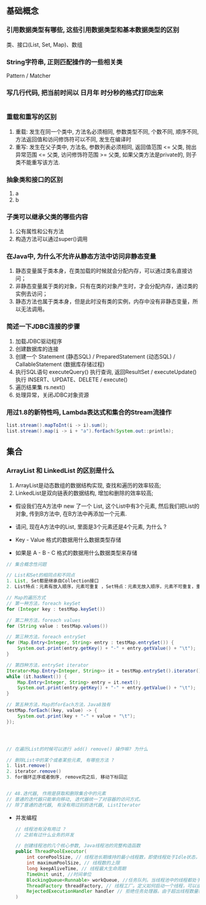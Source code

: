 ## 基础概念

### 引用数据类型有哪些, 这些引用数据类型和基本数据类型的区别
类、接口(List, Set, Map)、数组


### String字符串, 正则匹配操作的一些相关类
Pattern / Matcher


### 写几行代码, 把当前时间以 日月年 时分秒的格式打印出来
```java

```


### 重载和重写的区别
1. 重载: 发生在同一个类中, 方法名必须相同, 参数类型不同, 个数不同, 顺序不同, 方法返回值和访问修饰符可以不同, 发生在编译时
2. 重写: 发生在父子类中, 方法名, 参数列表必须相同, 返回值范围 <= 父类, 抛出异常范围 <= 父类, 访问修饰符范围 >= 父类, 如果父类方法是private的, 则子类不能重写该方法.


### 抽象类和接口的区别
1. a
2. b


### 子类可以继承父类的哪些内容
1. 公有属性和公有方法
2. 构造方法可以通过super()调用


### 在Java中, 为什么不允许从静态方法中访问非静态变量
1. 静态变量属于类本身，在类加载的时候就会分配内存，可以通过类名直接访问；
2. 非静态变量属于类的对象，只有在类的对象产生时，才会分配内存，通过类的实例去访问；
3. 静态方法也属于类本身，但是此时没有类的实例，内存中没有非静态变量，所以无法调用。


### 简述一下JDBC连接的步骤
1. 加载JDBC驱动程序
2. 创建数据库的连接
3. 创建一个 Statement (静态SQL) / PreparedStatement (动态SQL) / CallableStatement (数据库存储过程)
4. 执行SQL语句 executeQuery() 执行查询, 返回ResultSet / executeUpdate() 执行 INSERT、UPDATE、DELETE / execute()
5. 遍历结果集 rs.next()
6. 处理异常，关闭JDBC对象资源


### 用过1.8的新特性吗, Lambda表达式和集合的Stream流操作
```java
list.stream().mapToInt(i -> i).sum();
list.stream().map(i -> i + "a").forEach(System.out::println);
```



## 集合

### ArrayList 和 LinkedList 的区别是什么
1. ArrayList是动态数组的数据结构实现, 查找和遍历的效率较高;
2. LinkedList是双向链表的数据结构, 增加和删除的效率较高;








- 假设我们在A方法中 new 了一个 List, 这个List中有3个元素, 然后我们把List的对象, 传到B方法中, 在B方法中再添加一个元素.
- 请问, 现在A方法中的List, 里面是3个元素还是4个元素, 为什么 ?



- Key - Value 格式的数据用什么数据类型存储
- 如果是 A - B - C 格式的数据用什么数据类型来存储



```Java
// 集合概念性问题

// List和Set的相同点和不同点
1. List, Set都是继承自Collection接口
2. List特点：元素有放入顺序，元素可重复 ，Set特点：元素无放入顺序，元素不可重复，重复元素会覆盖掉，

// Map的遍历方式
// 第一种方法，foreach keySet
for (Integer key : testMap.keySet())

// 第二种方法，foreach values
for (String value : testMap.values())

// 第三种方法，foreach entrySet
for (Map.Entry<Integer, String> entry : testMap.entrySet()) {
    System.out.print(entry.getKey() + "-" + entry.getValue() + "\t");
}

// 第四种方法，entrySet iterator
Iterator<Map.Entry<Integer, String>> it = testMap.entrySet().iterator();
while (it.hasNext()) {
    Map.Entry<Integer, String> entry = it.next();
    System.out.print(entry.getKey() + "-" + entry.getValue() + "\t");
}

// 第五种方法，Map的forEach方法，Java8独有
testMap.forEach((key, value) -> {
    System.out.print(key + "-" + value + "\t");
});




// 在遍历List的时候可以进行 add() remove() 操作嘛? 为什么

// 删除List中的某个或者某些元素, 有哪些方法 ? 
1. list.remove()
2. iterator.remove()
3. for循环正序或者倒序, remove完之后, 移动下标回正


// 48.迭代器, 作用是获取和删除集合中的元素
// 普通的迭代器只能单向移动, 迭代器统一了对容器的访问方式。
// 除了普通的迭代器, 有没有用过别的迭代器, ListIterator


```



- 并发编程

  ```Java
  // 线程池有没有用过 ? 
  // 之前有过什么业务的并发
  
  // 创建线程池的几个核心参数, Java线程池的完整构造函数
  public ThreadPoolExecutor(
      int corePoolSize, // 线程池长期维持的最小线程数，即使线程处于Idle状态，也不会回收
      int maximumPoolSize, // 线程数的上限
      long keepAliveTime, // 线程最大生命周期
      TimeUnit unit, //时间单位
      BlockingQueue<Runnable> workQueue, //任务队列。当线程池中的线程都处于运行状态，而此时任务数量继续增加，则需要一个容器来容纳这些任务，这就是任务队列。
      ThreadFactory threadFactory, // 线程工厂。定义如何启动一个线程，可以设置线程名称，并且可以确认是否是后台线程等。
      RejectedExecutionHandler handler // 拒绝任务处理器。由于超出线程数量和队列容量而对继续增加的任务进行处理的程序。
  )
  
  ```



